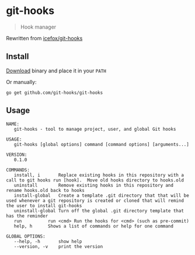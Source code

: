 # git-hooks

> Hook manager

Rewritten from [icefox/git-hooks](https://github.com/icefox/git-hooks)

## Install

[Download](https://github.com/git-hooks/git-hooks/releases) binary and place it in your `PATH`

Or manually:

    go get github.com/git-hooks/git-hooks

## Usage

```
NAME:
   git-hooks - tool to manage project, user, and global Git hooks

USAGE:
   git-hooks [global options] command [command options] [arguments...]

VERSION:
   0.1.0

COMMANDS:
   install, i		Replace existing hooks in this repository with a call to git hooks run [hook].  Move old hooks directory to hooks.old
   uninstall		Remove existing hooks in this repository and rename hooks.old back to hooks
   install-global	Create a template .git directory that that will be used whenever a git repository is created or cloned that will remind the user to install git-hooks
   uninstall-global	Turn off the global .git directory template that has the reminder
   run			run <cmd> Run the hooks for <cmd> (such as pre-commit)
   help, h		Shows a list of commands or help for one command

GLOBAL OPTIONS:
   --help, -h		show help
   --version, -v	print the version
```
